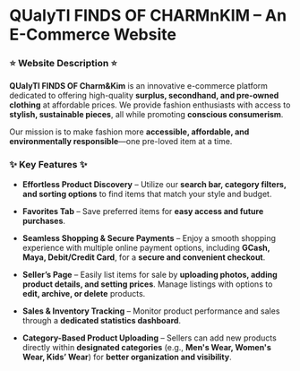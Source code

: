 # QUalyTI FINDS OF CHARMnKIM – An E-Commerce Website  

### ⭐️ Website Description ⭐️
**QUalyTI FINDS OF Charm&Kim** is an innovative e-commerce platform dedicated to offering high-quality **surplus, secondhand, and pre-owned clothing** at affordable prices. We provide fashion enthusiasts with access to **stylish, sustainable pieces**, all while promoting **conscious consumerism**.  

Our mission is to make fashion more **accessible, affordable, and environmentally responsible**—one pre-loved item at a time.  

### ✨ Key Features ✨
- **Effortless Product Discovery** – Utilize our **search bar, category filters, and sorting options** to find items that match your style and budget.
    
- **Favorites Tab** – Save preferred items for **easy access and future purchases**.
  
- **Seamless Shopping & Secure Payments** – Enjoy a smooth shopping experience with multiple online payment options, including **GCash, Maya, Debit/Credit Card**, for a **secure and convenient checkout**.
  
- **Seller’s Page** – Easily list items for sale by **uploading photos, adding product details, and setting prices**. Manage listings with options to **edit, archive, or delete** products.
  
- **Sales & Inventory Tracking** – Monitor product performance and sales through a **dedicated statistics dashboard**.
  
- **Category-Based Product Uploading** – Sellers can add new products directly within **designated categories** (e.g., **Men's Wear, Women's Wear, Kids’ Wear**) for **better organization and visibility**.  
